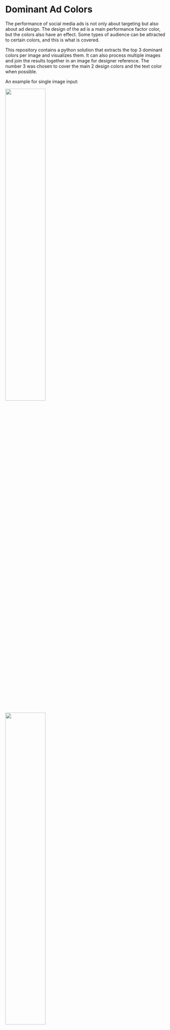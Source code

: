 # Dominant Ad Colors

The performance of social media ads is not only about targeting but also about ad design. The design of the ad is a main performance factor color, but the colors also have an effect. Some types of audience can be attracted to certain colors, and this is what is covered.

This repository contains a python solution that extracts the top 3 dominant colors per image and visualizes them. It can also process multiple images and join the results together in an image for designer reference. The number 3 was chosen to cover the main 2 design colors and the text color when possible.

An example for single image input:

<img src="https://user-images.githubusercontent.com/73304837/169667245-17f9c47b-fa55-418c-8075-bbf631a25441.png" width="50%" height="50%">
<img src="https://user-images.githubusercontent.com/73304837/169667431-ee426bcf-60ee-43ef-b3ca-e44e9d23b6d8.jpg" width="50%" height="50%">

Output:

![dominant colors-AutumnTree_EN png](https://user-images.githubusercontent.com/73304837/169667253-36953329-079f-4d38-b810-2dfcb03c6dbb.jpg)

![dominant colors-Cat_EN jpg](https://user-images.githubusercontent.com/73304837/169667435-1e7bb6c0-03ee-4761-8d2b-587cd1c2260e.jpg)
